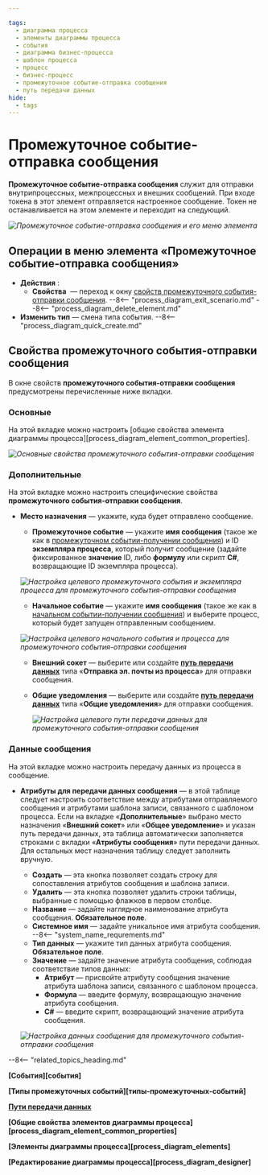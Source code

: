 ```yaml
---

tags:
  - диаграмма процесса
  - элементы диаграммы процесса
  - события
  - диаграмма бизнес-процесса
  - шаблон процесса
  - процесс
  - бизнес-процесс
  - промежуточное событие-отправка сообщения
  - путь передачи данных
hide:
  - tags
---
```


# Промежуточное событие-отправка сообщения

**Промежуточное событие-отправка сообщения** служит для отправки внутрипроцессных, межпроцессных и внешних сообщений. При входе токена в этот элемент отправляется настроенное сообщение. Токен не останавливается на этом элементе и переходит на следующий.

*![Промежуточное событие-отправка сообщения и его меню элемента](send_message_intermediate_event.png)*

## Операции в меню элемента «Промежуточное событие-отправка сообщения»

- **Действия** :
    - **Свойства** <i class="fa-light fa-gear"></i> — переход к окну [свойств промежуточного события-отправки сообщения](#свойства-промежуточного-события-отправки-сообщения).
    --8<-- "process_diagram_exit_scenario.md"
    --8<-- "process_diagram_delete_element.md"
- **Изменить тип** — смена типа события.
--8<-- "process_diagram_quick_create.md"

## Свойства промежуточного события-отправки сообщения

В окне свойств **промежуточного события-отправки сообщения** предусмотрены перечисленные ниже вкладки.

### Основные

На этой вкладке можно настроить [общие свойства элемента диаграммы процесса][process_diagram_element_common_properties].

*![Основные свойства промежуточного события-отправки сообщения](send_message_intermediate_event_general_properties.png)*

### Дополнительные

На этой вкладке можно настроить специфические свойства **промежуточного события-отправки сообщения**.

- **Место назначения** — укажите, куда будет отправлено сообщение.

    - **Промежуточное событие** — укажите **имя сообщения** (такое же как в [промежуточном событии-получении сообщения](receive_message_intermediate_event.md)) и ID **экземпляра процесса**, который получит сообщение (задайте фиксированное **значение** ID, либо **формулу** или скрипт **C#**, возвращающие ID экземпляра процесса).

    *![Настройка целевого промежуточного события и экземпляра процесса для промежуточного события-отправки сообщения](send_message_intermediate_event_process_instance.png)*

    - **Начальное событие** — укажите **имя сообщения** (такое же как в [начальном событии-получении сообщения](receive_message_start_event.md)) и выберите процесс, который будет запущен отправленным сообщением.

    *![Настройка целевого начального события и процесса для промежуточного события-отправки сообщения](send_message_intermediate_event_process.png)*

  - **Внешний сокет** — выберите или создайте **[путь передачи данных](communication_routes.md)** типа «**Отправка эл. почты из процесса**» для отправки сообщения.
  - **Общие уведомления** — выберите или создайте **[путь передачи данных](communication_routes.md)** типа «**Общие уведомления**» для отправки сообщения.

    *![Настройка целевого пути передачи данных для промежуточного события-отправки сообщения](send_message_intermediate_event_communication_route.png)*

### Данные сообщения

На этой вкладке можно настроить передачу данных из процесса в сообщение.

- **Атрибуты для передачи данных сообщения** — в этой таблице следует настроить соответствие между атрибутами отправляемого сообщения и атрибутами шаблона записи, связанного с шаблоном процесса. Если на вкладке «**Дополнительные**» выбрано место назначения «**Внешний сокет**» или «**Общее уведомление**» и указан путь передачи данных, эта таблица автоматически заполняется строками с вкладки «**Атрибуты сообщения**» пути передачи данных. Для остальных мест назначения таблицу следует заполнить вручную.
    - **Создать** — эта кнопка позволяет создать строку для сопоставления атрибутов сообщения и шаблона записи.
    - **Удалить** — эта кнопка позволяет удалить строки таблицы, выбранные с помощью флажков в первом столбце.
    - **Название** — задайте наглядное наименование атрибута сообщения. **Обязательное поле**.
    - **Системное имя** — задайте уникальное имя атрибута сообщения.
    --8<-- "system_name_requrements.md"
    - **Тип данных** — укажите тип данных атрибута сообщения. **Обязательное поле**.
    - **Значение** — задайте значение атрибута сообщения, соблюдая соответствие типов данных:
        - **Атрибут** — присвойте атрибуту сообщения значение атрибута шаблона записи, связанного с шаблоном процесса.
        - **Формула** — введите формулу, возвращающую значение атрибута сообщения.
        - **C#** — введите скрипт, возвращающий значение атрибута сообщения.

    *![Настройка данных сообщения для промежуточного события-отправки сообщения](send_message_intermediate_event_message_data.png)*

--8<-- "related_topics_heading.md"

**[События][события]**

**[Типы промежуточных событий][типы-промежуточных-событий]**

**[Пути передачи данных](communication_routes.md)**

**[Общие свойства элементов диаграммы процесса][process_diagram_element_common_properties]**

**[Элементы диаграммы процесса][process_diagram_elements]**

**[Редактирование диаграммы процесса][process_diagram_designer]**
